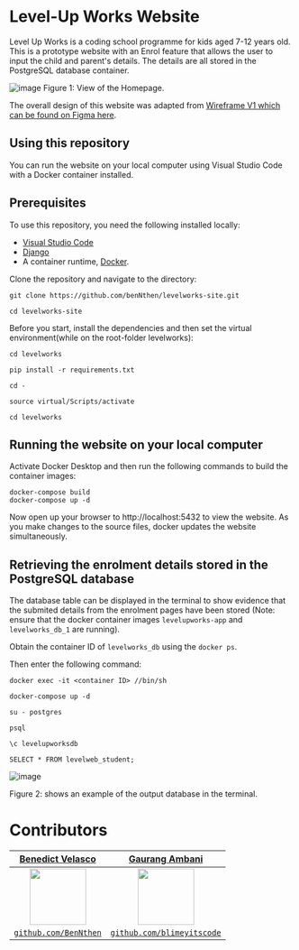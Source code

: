 # Level-Up Works Website
Level Up Works is a coding school programme for kids aged 7-12 years old. This is a prototype website with an Enrol feature that allows the user to input the child and parent's details. The details are all stored in the PostgreSQL database container.

![image](https://user-images.githubusercontent.com/53241776/125166228-b5977480-e1ee-11eb-80a3-017b99b9eb92.png)
Figure 1: View of the Homepage.

The overall design of this website was adapted from [Wireframe V1 which can be found on Figma here](https://www.figma.com/file/AkCQSjLAE18VIGIWofagFY/LEVELUP-WORKS---Team-Version-File?node-id=0%3A1). 

## Using this repository
You can run the website on your local computer using Visual Studio Code with a Docker container installed. 

## Prerequisites
To use this repository, you need the following installed locally:

- [Visual Studio Code](https://code.visualstudio.com/)
- [Django](https://www.djangoproject.com/)
- A container runtime, [Docker](https://www.docker.com/).

Clone the repository and navigate to the directory:

```
git clone https://github.com/benNthen/levelworks-site.git

cd levelworks-site
```

Before you start, install the dependencies and then set the virtual environment(while on the root-folder levelworks):

```
cd levelworks

pip install -r requirements.txt

cd - 

source virtual/Scripts/activate

cd levelworks
```
## Running the website on your local computer
Activate Docker Desktop and then run the following commands to build the container images:

```
docker-compose build
docker-compose up -d
```

Now open up your browser to http://localhost:5432 to view the website. As you make changes to the source files, docker updates the website simultaneously.

## Retrieving the enrolment details stored in the PostgreSQL database

The database table can be displayed in the terminal to show evidence that the submited details from the enrolment pages have been stored (Note: ensure that the docker container  images `levelupworks-app` and `levelworks_db_1` are running).

Obtain the container ID of `levelworks_db` using the `docker ps`.

Then enter the following command:
```
docker exec -it <container ID> //bin/sh 

docker-compose up -d
```

```
su - postgres 

psql

\c levelupworksdb

SELECT * FROM levelweb_student;
```
![image](https://user-images.githubusercontent.com/53241776/125165969-79174900-e1ed-11eb-81bd-cefa278cd5f2.png)

Figure 2: shows an example of the output database in the terminal.

# Contributors

| <a href="https://github.com/benNthen" target="_blank">**Benedict Velasco**</a> | <a href="https://github.com/blimeyitscode" target="_blank">**Gaurang Ambani**</a>
| :---: |:---:|
| <img src="https://avatars0.githubusercontent.com/u/53241776" width="100">      | <img src="https://avatars.githubusercontent.com/u/48747837?v=4" width="100"> |
| <a href="http://github.com/BenNthen" target="_blank">`github.com/BenNthen`</a> | <a href="https://github.com/blimeyitscode" target="_blank">`github.com/blimeyitscode`</a> |
